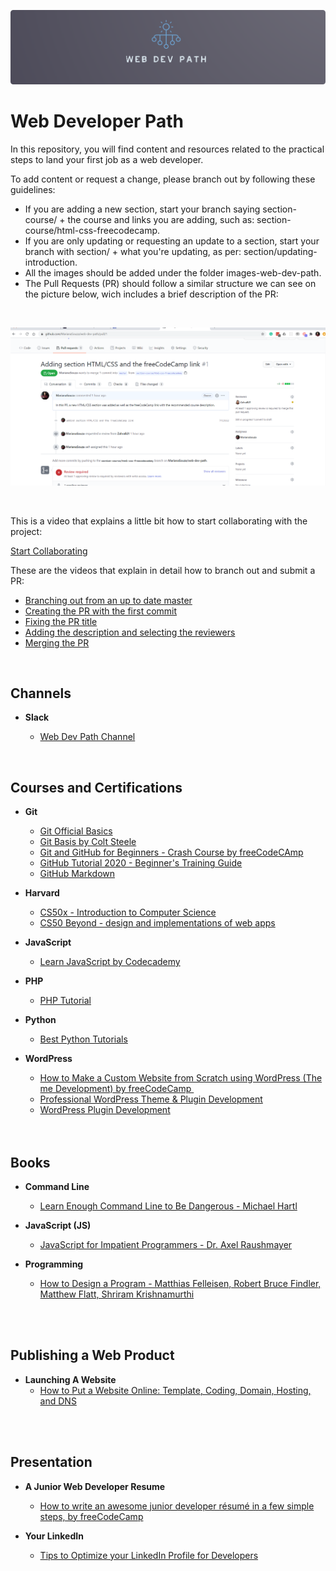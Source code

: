 ![Web Developer Path Logo](/images-web-dev-path/web-dev-path-logo.png)

# Web Developer Path

In this repository, you will find content and resources related to the practical steps to land your first job as a web developer.

To add content or request a change, please branch out by following these guidelines:

- If you are adding a new section, start your branch saying section-course/ + the course and links you are adding, such as: section-course/html-css-freecodecamp.
- If you are only updating or requesting an update to a section, start your branch with section/ + what you're updating, as per: section/updating-introduction.
- All the images should be added under the folder images-web-dev-path.
- The Pull Requests (PR) should follow a similar structure we can see on the picture below, wich includes a brief description of the PR:

<br />

![PR example](/images-web-dev-path/pr-example.png)

<br />

This is a video that explains a little bit how to start collaborating with the project:

[Start Collaborating](https://www.loom.com/share/fbe2c01a963c4885815391d671f35321?fbclid=IwAR1bI2VdRntQhK37dpRI3LS_YPWDmVk-n8yLTYqKlq-v7QP6cNgkaP5Nqe0)

These are the videos that explain in detail how to branch out and submit a PR:

- [Branching out from an up to date master](https://www.loom.com/share/77c3bea45d86428a86c897ac3ccaacc4)
- [Creating the PR with the first commit](https://www.loom.com/share/04e326b873db4af7a4ce86c74183d554)
- [Fixing the PR title](https://www.loom.com/share/58feae54c4d04a2e908d5fe41dc262e9)
- [Adding the description and selecting the reviewers](https://www.loom.com/share/bf775cb7503c42129ab5f7715b094c53)
- [Merging the PR](https://www.loom.com/share/de0eaa9cdcd34d8bac491cd8955f4883)

<br />

## Channels

- **Slack**

  - [Web Dev Path Channel](https://join.slack.com/t/webdevpath/shared_invite/zt-je2zuuja-zlQr2_YpFP_9zuyGcKeYGg)

<br />

## Courses and Certifications

- **Git**

  - [Git Official Basics](https://git-scm.com/book/en/v2)
  - [Git Basis by Colt Steele](https://www.youtube.com/watch?v=USjZcfj8yxE&t=14s)
  - [Git and GitHub for Beginners - Crash Course by freeCodeCAmp](https://www.youtube.com/watch?v=RGOj5yH7evk)
  - [GitHub Tutorial 2020 - Beginner's Training Guide](https://www.youtube.com/watch?v=iv8rSLsi1xo)
  - [GitHub Markdown](https://guides.github.com/features/mastering-markdown/)

* **Harvard**
    - [CS50x - Introduction to Computer Science](https://cs50.harvard.edu/x/2020/)
    - [CS50 Beyond - design and implementations of web apps](https://cs50.harvard.edu/beyond/2019/)

* **JavaScript**
    - [Learn JavaScript by Codecademy](https://www.codecademy.com/learn/introduction-to-javascript)

* **PHP**
  - [PHP Tutorial](https://www.w3schools.com/php/DEFAULT.asp)

* **Python**
  - [Best Python Tutorials](https://www.freecodecamp.org/news/best-python-tutorial/)

- **WordPress**
  - [How to Make a Custom Website from Scratch using WordPress (Theme Development) by freeCodeCamp ](https://youtu.be/KibbYf9avko)
  - [Professional WordPress Theme & Plugin Development](https://www.udemy.com/course/photoshop-psd-to-wordpress-theme-development-from-scratch/) 
  - [WordPress Plugin Development](https://youtu.be/mm9aQiLEa10)
  
  <br />
  <br />

## Books

- **Command Line**

  - [Learn Enough Command Line to Be Dangerous - Michael Hartl](https://www.learnenough.com/command-line-tutorial/basics)

- **JavaScript (JS)**

  - [JavaScript for Impatient Programmers - Dr. Axel Raushmayer](https://exploringjs.com/impatient-js/index.html)

- **Programming**
  - [How to Design a Program - Matthias Felleisen, Robert Bruce Findler, Matthew Flatt, Shriram Krishnamurthi](https://htdp.org/2020-5-6/Book/index.html)

<br />
<br />

## Publishing a Web Product

- **Launching A Website**
  - [How to Put a Website Online: Template, Coding, Domain, Hosting, and DNS](https://youtu.be/NQP89ish9t8)
  
<br />
<br />

## Presentation

- **A Junior Web Developer Resume**
  - [How to write an awesome junior developer résumé in a few simple steps, by freeCodeCamp](https://www.freecodecamp.org/news/how-to-write-an-awesome-junior-developer-resume-in-a-few-simple-steps-316010db80ec/)

- **Your LinkedIn**
  - [Tips to Optimize your LinkedIn Profile for Developers](https://www.samanthaming.com/blog/tips-to-optimize-your-linkedin-profile-for-developers/)

<br />
<br />

